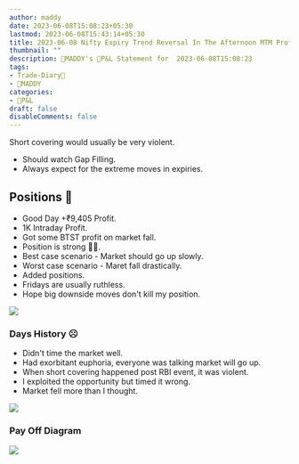 ```yaml
---
author: maddy
date: 2023-06-08T15:08:23+05:30
lastmod: 2023-06-08T15:43:14+05:30
title: 2023-06-08 Nifty Expiry Trend Reversal In The Afternoon MTM Profit +9405
thumbnail: ""
description: 🧔MADDY's 💸P&L Statement for  2023-06-08T15:08:23 
tags:
- Trade-Diary📗
- 🧔MADDY
categories: 
- 💸P&L
draft: false
disableComments: false
---
```


Short covering would usually be very violent.
- Should watch Gap Filling.
- Always expect for the extreme moves in expiries.

## Positions 🙂

- Good Day +₹9,405 Profit.
- 1K Intraday Profit.
- Got some BTST profit on market fall.
- Position is strong 💪🏼.
- Best case scenario - Market should go up slowly.
- Worst case scenario - Maret fall drastically.
- Added positions.
- Fridays are usually ruthless. 
- Hope big downside moves don't kill my position.

![](https://i.imgur.com/GnTbL0V.png)



### Days History ☹️
- Didn't time the market well.
- Had exorbitant euphoria, everyone was talking market will go up. 
- When short covering happened post RBI event, it was violent.
- I exploited the opportunity but timed it wrong.
- Market fell more than I thought.

![](https://i.imgur.com/zd6Hi0S.png)


### Pay Off Diagram

![](https://i.imgur.com/sFzYUbf.png)



